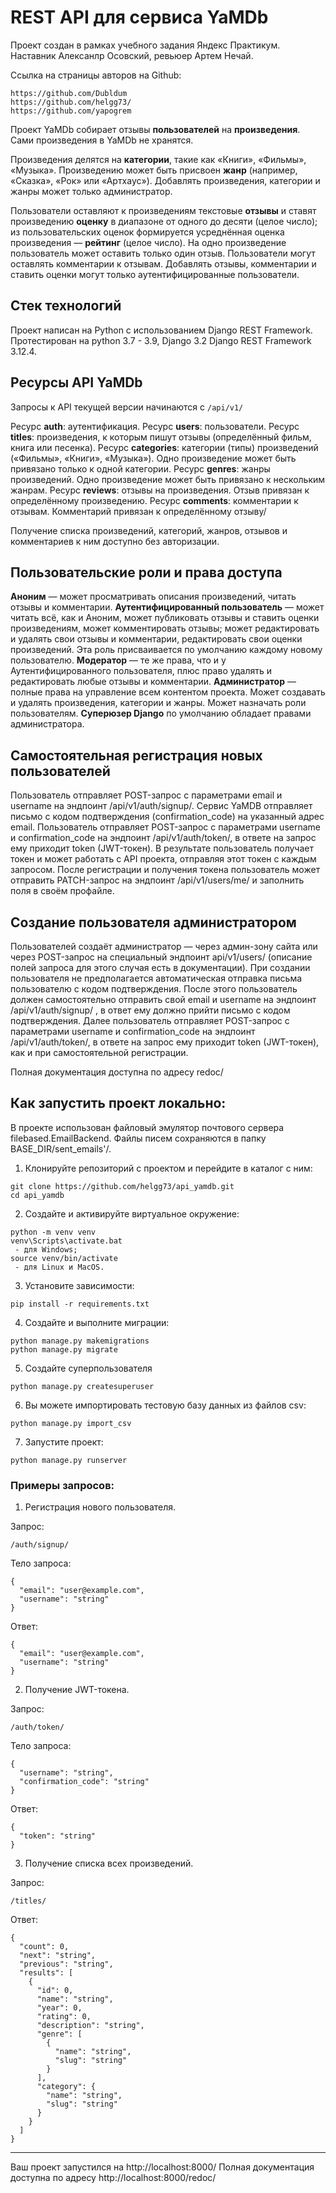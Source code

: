 # REST API для сервиса YaMDb

Проект создан в рамках учебного задания Яндекс Практикум. Наставник Алексанлр Осовский, ревьюер Артем Нечай.

Ссылка на страницы авторов на Github:
```
https://github.com/Dubldum
https://github.com/helgg73/
https://github.com/yapogrem
```

Проект YaMDb собирает отзывы __пользователей__ на __произведения__. Сами произведения в YaMDb не хранятся.

Произведения делятся на __категории__, такие как «Книги», «Фильмы», «Музыка». Произведению может быть присвоен __жанр__ (например, «Сказка», «Рок» или «Артхаус»). Добавлять произведения, категории и жанры может только администратор.

Пользователи оставляют к произведениям текстовые __отзывы__ и ставят произведению __оценку__ в диапазоне от одного до десяти (целое число); из пользовательских оценок формируется усреднённая оценка произведения — __рейтинг__ (целое число). На одно произведение пользователь может оставить только один отзыв. Пользователи могут оставлять комментарии к отзывам. Добавлять отзывы, комментарии и ставить оценки могут только аутентифицированные пользователи.

## Стек технологий

Проект написан на Python с использованием Django REST Framework. Протестирован на python 3.7 - 3.9, Django 3.2
Django REST Framework 3.12.4.

## Ресурсы API YaMDb

Запросы к API текущей версии начинаются с `/api/v1/`

Ресурс __auth__: аутентификация.
Ресурс __users__: пользователи.
Ресурс __titles__: произведения, к которым пишут отзывы (определённый фильм, книга или песенка).
Ресурс __categories__: категории (типы) произведений («Фильмы», «Книги», «Музыка»). Одно произведение может быть привязано только к одной категории.
Ресурс __genres__: жанры произведений. Одно произведение может быть привязано к нескольким жанрам.
Ресурс __reviews__: отзывы на произведения. Отзыв привязан к определённому произведению.
Ресурс __comments__: комментарии к отзывам. Комментарий привязан к определённому отзыву/

Получение списка произведений, категорий, жанров, отзывов и комментариев к ним доступно без авторизации.

## Пользовательские роли и права доступа

__Аноним__ — может просматривать описания произведений, читать отзывы и комментарии.
__Аутентифицированный пользователь__  — может читать всё, как и Аноним, может публиковать отзывы и ставить оценки произведениям, может комментировать отзывы; может редактировать и удалять свои отзывы и комментарии, редактировать свои оценки произведений. Эта роль присваивается по умолчанию каждому новому пользователю.
__Модератор__ — те же права, что и у Аутентифицированного пользователя, плюс право удалять и редактировать любые отзывы и комментарии.
__Администратор__  — полные права на управление всем контентом проекта. Может создавать и удалять произведения, категории и жанры. Может назначать роли пользователям.
__Суперюзер Django__ по умолчанию обладает правами администратора.

## Самостоятельная регистрация новых пользователей

Пользователь отправляет POST-запрос с параметрами email и username на эндпоинт /api/v1/auth/signup/.
Сервис YaMDB отправляет письмо с кодом подтверждения (confirmation_code) на указанный адрес email.
Пользователь отправляет POST-запрос с параметрами username и confirmation_code на эндпоинт /api/v1/auth/token/, в ответе на запрос ему приходит token (JWT-токен).
В результате пользователь получает токен и может работать с API проекта, отправляя этот токен с каждым запросом. 
После регистрации и получения токена пользователь может отправить PATCH-запрос на эндпоинт /api/v1/users/me/ и заполнить поля в своём профайле.

## Создание пользователя администратором

Пользователей создаёт администратор — через админ-зону сайта или через POST-запрос на специальный эндпоинт api/v1/users/ (описание полей запроса для этого случая есть в документации). При создании пользователя не предполагается автоматическая отправка письма пользователю с кодом подтверждения. 
После этого пользователь должен самостоятельно отправить свой email и username на эндпоинт /api/v1/auth/signup/ , в ответ ему должно прийти письмо с кодом подтверждения.
Далее пользователь отправляет POST-запрос с параметрами username и confirmation_code на эндпоинт /api/v1/auth/token/, в ответе на запрос ему приходит token (JWT-токен), как и при самостоятельной регистрации.

Полная документация доступна по адресу redoc/

## Как запустить проект локально:

В проекте использован файловый эмулятор почтового сервера filebased.EmailBackend. Файлы писем сохраняются в папку BASE_DIR/sent_emails'/.

1) Клонируйте репозиторий с проектом и перейдите в каталог с ним:
```
git clone https://github.com/helgg73/api_yamdb.git
cd api_yamdb
```
2) Создайте и активируйте виртуальное окружение:
```
python -m venv venv
venv\Scripts\activate.bat
 - для Windows;
source venv/bin/activate
 - для Linux и MacOS.
```
3) Установите зависимости:
```
pip install -r requirements.txt
```

4) Создайте и выполните миграции:
```
python manage.py makemigrations
python manage.py migrate
```

5) Создайте суперпользователя
```
python manage.py createsuperuser
```
6) Вы можете импортировать тестовую базу данных из файлов csv:
```
python manage.py import_csv
```

7) Запустите проект:
```
python manage.py runserver
```

### Примеры запросов:

1. Регистрация нового пользователя.

Запрос:
```
/auth/signup/
```
Тело запроса:
```
{
  "email": "user@example.com",
  "username": "string"
}
```

Ответ:
```
{
  "email": "user@example.com",
  "username": "string"
}
```
2. Получение JWT-токена.

Запрос:
```
/auth/token/
```
Тело запроса:
```
{
  "username": "string",
  "confirmation_code": "string"
}
```

Ответ:
```
{
  "token": "string"
}
```

3. Получение списка всех произведений.

Запрос:
```
/titles/
```

Ответ:
```
{
  "count": 0,
  "next": "string",
  "previous": "string",
  "results": [
    {
      "id": 0,
      "name": "string",
      "year": 0,
      "rating": 0,
      "description": "string",
      "genre": [
        {
          "name": "string",
          "slug": "string"
        }
      ],
      "category": {
        "name": "string",
        "slug": "string"
      }
    }
  ]
}
```
__________________________________
Ваш проект запустился на http://localhost:8000/
Полная документация доступна по адресу http://localhost:8000/redoc/
